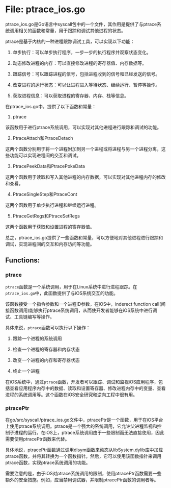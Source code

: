 # File: ptrace_ios.go

ptrace_ios.go是Go语言中syscall包中的一个文件，其作用是提供了与ptrace系统调用相关的函数和常量，用于跟踪和调试其他进程的状态。

ptrace是基于内核的一种进程跟踪调试工具，可以实现以下功能：

1. 单步执行：可以单步执行程序，一步一步的执行程序并观察状态变化。

2. 动态修改进程的内存：可以直接修改进程的寄存器值、内存数据等。

3. 跟踪信号：可以跟踪进程的信号，包括进程收到的信号和已经发送的信号。

4. 改变进程的运行状态：可以让进程进入等待状态、继续运行、暂停等操作。

5. 获取进程信息：可以获取进程的寄存器、内存、栈等信息。

在ptrace_ios.go中，提供了以下函数和常量：

1. ptrace

该函数用于进行ptrace系统调用，可以实现对其他进程进行跟踪和调试的功能。

2. PtraceAttach和PtraceDetach

这两个函数分别用于将一个进程附加到另一个进程或将进程与另一个进程分离，这些功能可以实现进程间的交互和调试。

3. PtracePeekData和PtracePokeData

这两个函数用于读取和写入其他进程的内存数据，可以实现对其他进程内存的修改和查看。

4. PtraceSingleStep和PtraceCont

这两个函数用于单步执行进程和继续运行进程。

5. PtraceGetRegs和PtraceSetRegs

这两个函数用于获取和设置进程的寄存器值。

总之，ptrace_ios.go提供了一些函数和常量，可以方便地对其他进程进行跟踪和调试，实现进程间的交互和内存访问等功能。

## Functions:

### ptrace

`ptrace`函数是一个系统调用，用于在Linux系统中进行进程跟踪。在`ptrace_ios.go`中，此函数提供了与iOS系统交互的功能。

该函数接受一个指令参数和一个进程ID参数，在iOS中，inderect function call(间接函数调用)能够执行ptrace系统调用，从而使开发者能够在iOS系统中进行调试、工具链编写等操作。

具体来说，`ptrace`函数可以执行以下操作：

1. 跟踪一个进程的系统调用

2. 检查一个进程的寄存器和内存状态

3. 改变一个进程的内存和寄存器状态

4. 终止一个进程

在iOS系统中，通过`ptrace`函数，开发者可以跟踪、调试和监视iOS应用程序，包括查看应用程序内存中的数据、读取和设置寄存器、修改进程内存中的变量、查看进程的系统调用等。这个函数在iOS安全研究和逆向工程中很有用。



### ptracePtr

在go/src/syscall/ptrace_ios.go文件中，ptracePtr是一个函数，用于在iOS平台上使用ptrace系统调用。ptrace是一个强大的系统调用，它允许父进程监视和控制子进程的运行。在iOS上，ptrace系统调用由于一些限制而无法直接使用，因此需要使用ptracePtr函数来代替。

具体地说，ptracePtr函数通过调用dlsym函数来动态从libSystem.dylib库中加载ptrace函数，并将其转换为一个函数指针。然后，它可以使用该函数指针来调用ptrace函数，实现ptrace系统调用的功能。

需要注意的是，由于iOS对ptrace系统调用的限制，使用ptracePtr函数需要一些额外的安全措施。例如，应当禁用调试器，并限制ptracePtr函数的调用者等。



